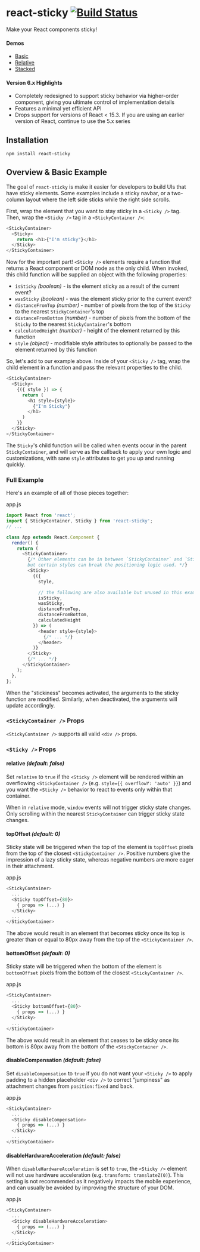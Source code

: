 # react-sticky [![Build Status](https://travis-ci.org/captivationsoftware/react-sticky.svg?branch=master)](https://travis-ci.org/captivationsoftware/react-sticky)

Make your React components sticky!

#### Demos

* [Basic](http://rawgit.com/captivationsoftware/react-sticky/master/examples/basic/index.html)
* [Relative](http://rawgit.com/captivationsoftware/react-sticky/master/examples/relative/index.html)
* [Stacked](http://rawgit.com/captivationsoftware/react-sticky/master/examples/stacked/index.html)

#### Version 6.x Highlights

* Completely redesigned to support sticky behavior via higher-order component, giving you ultimate control of implementation details
* Features a minimal yet efficient API
* Drops support for versions of React < 15.3. If you are using an earlier version of React, continue to use the 5.x series

## Installation

```sh
npm install react-sticky
```

## Overview & Basic Example

The goal of `react-sticky` is make it easier for developers to build UIs that have sticky elements. Some examples include a sticky navbar, or a two-column layout where the left side sticks while the right side scrolls.

First, wrap the element that you want to stay sticky in a `<Sticky />` tag. Then, wrap the `<Sticky />` tag in a `<StickyContainer />`:

```js
<StickyContainer>
  <Sticky>
    return <h1>{"I'm sticky"}</h1>
  </Sticky>
</StickyContainer>
```
Now for the important part! `<Sticky />` elements require a function that returns a React component or DOM node as the only child. When invoked, this child function will be supplied an object with the following properties:

* `isSticky` _(boolean)_ - is the element sticky as a result of the current event?
* `wasSticky` _(boolean)_ - was the element sticky prior to the current event?
* `distanceFromTop` _(number)_ - number of pixels from the top of the `Sticky` to the nearest `StickyContainer`'s top
* `distanceFromBottom` _(number)_ - number of pixels from the bottom of the `Sticky` to the nearest `StickyContainer`'s bottom
* `calculatedHeight` _(number)_ - height of the element returned by this function
* `style` _(object)_ - modifiable style attributes to optionally be passed to the element returned by this function

So, let's add to our example above. Inside of your `<Sticky />` tag, wrap the child element in a function and pass the relevant properties to the child.

```js
<StickyContainer>
  <Sticky>
    {({ style }) => {
      return (
        <h1 style={style}>
          {"I'm Sticky"}
        </h1>
      )
    }}
  </Sticky>
</StickyContainer>
```

The `Sticky`'s child function will be called when events occur in the parent `StickyContainer`,
and will serve as the callback to apply your own logic and customizations, with sane `style` attributes
to get you up and running quickly.

### Full Example

Here's an example of all of those pieces together: 

app.js

```js
import React from 'react';
import { StickyContainer, Sticky } from 'react-sticky';
// ...

class App extends React.Component {
  render() {
    return (
      <StickyContainer>
        {/* Other elements can be in between `StickyContainer` and `Sticky`,
        but certain styles can break the positioning logic used. */}
        <Sticky>
          {({
            style,

            // the following are also available but unused in this example
            isSticky,
            wasSticky,
            distanceFromTop,
            distanceFromBottom,
            calculatedHeight
          }) => (
            <header style={style}>
              {/* ... */}
            </header>
          )}
        </Sticky>
        {/* ... */}
      </StickyContainer>
    );
  },
};
```

When the "stickiness" becomes activated, the arguments to the sticky function
are modified. Similarly, when deactivated, the arguments will update accordingly.

### `<StickyContainer />` Props

`<StickyContainer />` supports all valid `<div />` props.

### `<Sticky />` Props

#### relative _(default: false)_

Set `relative` to `true` if the `<Sticky />` element will be rendered within
an overflowing `<StickyContainer />` (e.g. `style={{ overflowY: 'auto' }}`) and you want
the `<Sticky />` behavior to react to events only within that container.

When in `relative` mode, `window` events will not trigger sticky state changes. Only scrolling
within the nearest `StickyContainer` can trigger sticky state changes.

#### topOffset _(default: 0)_

Sticky state will be triggered when the top of the element is `topOffset` pixels from the top of the closest `<StickyContainer />`. Positive numbers give the impression of a lazy sticky state, whereas negative numbers are more eager in their attachment.

app.js

```js
<StickyContainer>
  ...
  <Sticky topOffset={80}>
    { props => (...) }
  </Sticky>
  ...
</StickyContainer>
```

The above would result in an element that becomes sticky once its top is greater than or equal to 80px away from the top of the `<StickyContainer />`.

#### bottomOffset _(default: 0)_

Sticky state will be triggered when the bottom of the element is `bottomOffset` pixels from the bottom of the closest `<StickyContainer />`.

app.js

```js
<StickyContainer>
  ...
  <Sticky bottomOffset={80}>
    { props => (...) }
  </Sticky>
  ...
</StickyContainer>
```

The above would result in an element that ceases to be sticky once its bottom is 80px away from the bottom of the `<StickyContainer />`.

#### disableCompensation _(default: false)_

Set `disableCompensation` to `true` if you do not want your `<Sticky />` to apply padding to
a hidden placeholder `<div />` to correct "jumpiness" as attachment changes from `position:fixed`
and back.

app.js

```js
<StickyContainer>
  ...
  <Sticky disableCompensation>
    { props => (...) }
  </Sticky>
  ...
</StickyContainer>
```

#### disableHardwareAcceleration _(default: false)_

When `disableHardwareAcceleration` is set to `true`, the `<Sticky />` element will not use hardware acceleration (e.g. `transform: translateZ(0)`). This setting is not recommended as it negatively impacts
the mobile experience, and can usually be avoided by improving the structure of your DOM.

app.js

```js
<StickyContainer>
  ...
  <Sticky disableHardwareAcceleration>
    { props => (...) }
  </Sticky>
  ...
</StickyContainer>
```
